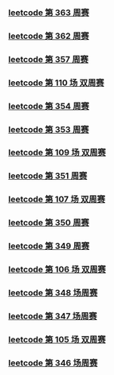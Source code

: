 ### [leetcode 第 363 周赛](./src/markdown/leetcode_363.md)

### [leetcode 第 362 周赛](./src/markdown/leetcode_362.md)

### [leetcode 第 357 周赛](./src/markdown/leetcode_357.md)

### [leetcode 第 110 场 双周赛](./src/markdown/leetcode_two_110.md)

### [leetcode 第 354 周赛](./src/markdown/leetcode_354.md)

### [leetcode 第 353 周赛](./src/markdown/leetcode_353.md)

### [leetcode 第 109 场 双周赛](./src/markdown/leetcode_two_109.md)

### [leetcode 第 351 周赛](./src/markdown/leetcode_351.md)

### [leetcode 第 107 场 双周赛](./src/markdown/leetcode_two_107.md)

### [leetcode 第 350 周赛](./src/markdown/leetcode_350.md)

### [leetcode 第 349 周赛](./src/markdown/leetcode_349.md)

### [leetcode 第 106 场 双周赛](./src/markdown/leetcode_two_106.md)

### [leetcode 第 348 场周赛](./src/markdown/leetcode_348.md)

### [leetcode 第 347 场周赛](./src/markdown/leetcode_347.md)

### [leetcode 第 105 场 双周赛](./src/markdown/leetcode_two_105.md)

### [leetcode 第 346 场周赛](./src/markdown/leetcode_346.md)

